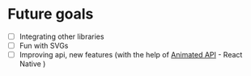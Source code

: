 # Future goals

- [ ] Integrating other libraries
- [ ] Fun with SVGs
- [ ] Improving api, new features (with the help of [Animated API](https://facebook.github.io/react-native/docs/animations.html) - React Native )
